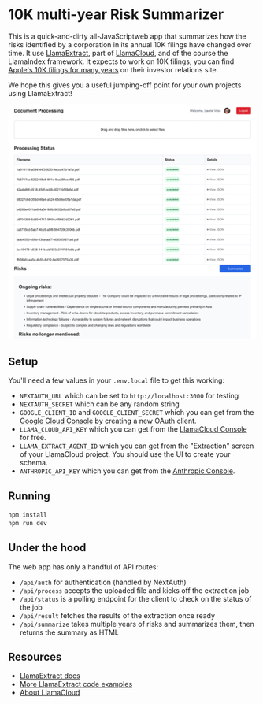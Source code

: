 # 10K multi-year Risk Summarizer

This is a quick-and-dirty all-JavaScriptweb app that summarizes how the risks identified by a corporation in its annual 10K filings have changed over time. It use [LlamaExtract](https://docs.cloud.llamaindex.ai/llamaextract/getting_started), part of [LlamaCloud](https://cloud.llamaindex.ai/), and of the course the LlamaIndex framework. It expects to work on 10K filings; you can find [Apple's 10K filings for many years](https://investor.apple.com/sec-filings/default.aspx) on their investor relations site.

We hope this gives you a useful jumping-off point for your own projects using LlamaExtract!

![screenshot of the app](./screenshot.png)

## Setup

You'll need a few values in your `.env.local` file to get this working:

* `NEXTAUTH_URL` which can be set to `http://localhost:3000` for testing
* `NEXTAUTH_SECRET` which can be any random string
* `GOOGLE_CLIENT_ID` and `GOOGLE_CLIENT_SECRET` which you can get from the [Google Cloud Console](https://console.cloud.google.com/apis/credentials) by creating a new OAuth client.
* `LLAMA_CLOUD_API_KEY` which you can get from the [LlamaCloud Console](https://cloud.llamaindex.ai/api-keys) for free.
* `LLAMA_EXTRACT_AGENT_ID` which you can get from the "Extraction" screen of your LlamaCloud project. You should use the UI to create your schema.
* `ANTHROPIC_API_KEY` which you can get from the [Anthropic Console](https://console.anthropic.com/settings/keys).

## Running

```bash
npm install
npm run dev
```

## Under the hood

The web app has only a handful of API routes:

* `/api/auth` for authentication (handled by NextAuth)
* `/api/process` accepts the uploaded file and kicks off the extraction job
* `/api/status` is a polling endpoint for the client to check on the status of the job
* `/api/result` fetches the results of the extraction once ready
* `/api/summarize` takes multiple years of risks and summarizes them, then returns the summary as HTML

## Resources

* [LlamaExtract docs](https://docs.cloud.llamaindex.ai/llamaextract/getting_started)
* [More LlamaExtract code examples](https://github.com/run-llama/llama_cloud_services/tree/main/examples/extract)
* [About LlamaCloud](https://www.llamaindex.ai/enterprise)
